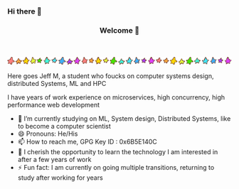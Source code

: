 ### Hi there 👋

<h3 align="center">Welcome 🍵</h3>
<p align="center">
  <br><br>
  <img src="https://github.com/lovejavaee/lovejavaee/blob/main/stars.gif" />
</p>

Here goes Jeff M, a student who foucks on computer systems design, distributed Systems, ML and HPC

I have years of work experience on microservices, high concurrency, high performance web development

- 🔭  I’m currently studying on ML, System design, Distributed Systems, like to become a computer scientist
- 😄  Pronouns: He/His
- 📫  How to reach me, GPG Key ID : 0x6B5E140C
- 🌱  I cherish the opportunity to learn the technology I am interested in after a few years of work
- ⚡  Fun fact: I am currently on going multiple transitions, returning to study after working for years


<!--
**lovejavaee/lovejavaee** is a ✨ _special_ ✨ repository because its `README.md` (this file) appears on your GitHub profile.

Here are some ideas to get you started:

- 🔭 I’m currently working on ...
- 🌱 I’m currently learning ...
- 👯 I’m looking to collaborate on ...
- 🤔 I’m looking for help with ...
- 💬 Ask me about ...
- 📫 How to reach me: ...
- 😄 Pronouns: ...
- ⚡ Fun fact: ...
-->

